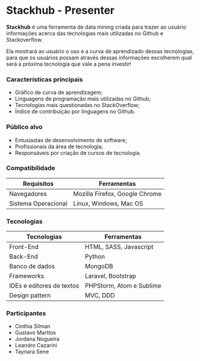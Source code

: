 # Stackhub - Presenter

**Stackhub** é uma ferramenta de data mining criada para trazer ao usuário informações acerca das tecnologias mais utilizadas no Github e Stackoverflow.

Ela mostrará ao usuário o uso e a curva de aprendizado dessas tecnologias, para que os usuários possam através dessas informações escolherem qual será a próxima tecnologia que vale a pena investir!

### Características principais

- Gráfico de curva de aprendizagem;
- Linguagens de programação mais utilizadas no Github;
- Tecnologias mais questionadas no StackOverflow;
- Índice de contribuição por linguagens no Github.

### Público alvo

- Entusiastas de desenvolvimento de software;
- Profissionais da área de tecnologia;
- Responsáveis por criação de cursos de tecnologia.

### Compatibilidade

Requisitos | Ferramentas
---------- | -----------
  Navegadores | Mozilla Firefox, Google Chrome
Sistema Operacional | Linux, Windows, Mac OS

### Tecnologias

Tecnologias | Ferramentas
----------- | -----------
Front-End | HTML, SASS, Javascript
Back-End  | Python
Banco de dados  | MongoDB
Frameworks  | Laravel, Bootstrap
IDEs e editores de textos  | PHPStorm, Atom e Sublime
Design pattern  | MVC, DDD

### Participantes

- Cinthia Silman
- Gustavo Marttos
- Jordana Nogueira
- Leandro Cazarini
- Taynara Sene
